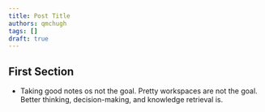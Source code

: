 ```yaml
---
title: Post Title
authors: qmchugh
tags: []
draft: true
---
```


## First Section

- Taking good notes os not the goal. Pretty workspaces are not the goal. Better thinking, decision-making, and knowledge retrieval is.